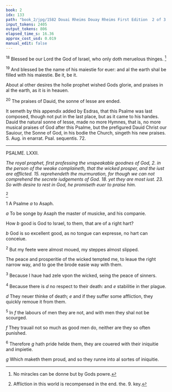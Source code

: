 ```yaml
---
book: 2
idx: 133
path: "book_2/jpg/1582 Douai Rheims Douay Rheims First Edition  2 of 3 1610 Old Testament.pdf-133.jpg"
input_tokens: 2405
output_tokens: 806
elapsed_time_s: 16.36
approx_cost_usd: 0.019
manual_edit: false
---
```

<sup>18</sup> Blessed be our Lord the God of Israel, who only doth meruelous thinges. [^1]

<sup>19</sup> And blessed be the name of his maiestie for euer: and al the earth shal be filled with his maiestie. Be it, be it.

<aside>About al other desires the holie prophet wished Gods glorie, and praises in al the earth, as it is in heauen.</aside>

<sup>20</sup> The praises of Dauid, the sonne of Iesse are ended.

<aside>It semeth by this appendix added by Esdras, that this Psalme was last composed, though not put in the last place, but as it came to his handes. Dauid the natural sonne of Iesse, made no more Hymnes, that is, no more musical praises of God after this Psalme, but the prefigured Dauid Christ our Sauiour, the Sonne of God, in his bodie the Church, singeth his new praises. S. Aug. in enarrat. Psal. sequentis. 72.</aside>

---

PSALME. LXXII.

*The royal prophet, first professing the vnspeakable goodnes of God, 2. in the person of the weake complaineth, that the wicked prosper, and the iust are afflicted. 15. reprehendeth the murmuration, for though we can not comprehend the secrete iudgements of God. 18. yet they are most iust. 23. So with desire to rest in God, he promiseth euer to praise him.*

[^2]

1 A Psalme *a* to Asaph.

*a* To be songe by Asaph the master of musicke, and his companie.

How *b* good is God to Israel, to them, that are of a right hart?

*b* God is so excellent good, as no tongue can expresse, no hart can conceiue.

<sup>2</sup> But my feete were almost moued, my steppes almost slipped.

<aside>The peace and prosperitie of the wicked tempted me, to leaue the right narrow way, and to goe the brode easie way with them.</aside>

<sup>3</sup> Because I haue had zele vpon the wicked, seing the peace of sinners.

<sup>4</sup> Because there is *d* no respect to their death: and *e* stabilitie in ther plague.

*d* They neuer thinke of death; *e* and if they suffer some affliction, they quickly remoue it from them.

<sup>5</sup> In *f* the labours of men they are not, and with men they shal not be scourged.

*f* They trauail not so much as good men do, neither are they so often punished.

<sup>6</sup> Therefore *g* hath pride helde them, they are couered with their iniquitie and impietie.

*g* Which maketh them proud, and so they runne into al sortes of iniquitie.

[^1]: No miracles can be donne but by Gods powre.

[^2]: Affliction in this world is recompensed in the end. the. 9. key.